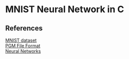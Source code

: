 # MNIST Neural Network in C

## References
[MNIST dataset](http://yann.lecun.com/exdb/mnist/)<br>
[PGM File Format](https://netpbm.sourceforge.net/doc/pgm.html)<br>
[Neural Networks](http://neuralnetworksanddeeplearning.com)